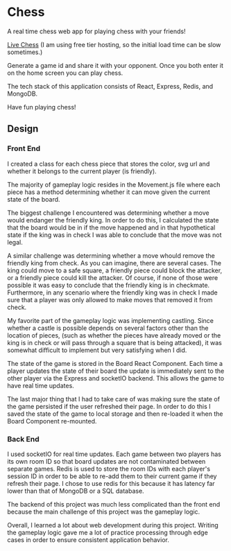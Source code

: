 # Chess

A real time chess web app for playing chess with your friends!

[Live Chess](https://live-chess.herokuapp.com) (I am using free tier hosting, so the initial load time can be slow sometimes.)

Generate a game id and share it with your opponent. Once you both enter it on the home screen you can play chess. 

The tech stack of this application consists of React, Express, Redis, and MongoDB.

Have fun playing chess!

## Design

### Front End

I created a class for each chess piece that stores the color, svg url and whether it belongs to the current player (is friendly).

The majority of gameplay logic resides in the Movement.js file where each piece has a method determining whether it can move given the current state of the board.

The biggest challenge I encountered was determining whether a move would endanger the friendly king. In order to do this, I calculated the state 
that the board would be in if the move happened and in that hypothetical state if the king was in check I was able to conclude that the move was not legal.

A similar challenge was determining whether a move whould remove the friendly king from check. As you can imagine, there are several cases. The king could move 
to a safe square, 
a friendly piece could block the attacker, or a friendly piece could kill the attacker. Of course, if none of those were possible it was easy to conclude that the 
friendly king is in checkmate. Furthermore, in any scenario where the friendly king was in check I made sure that a player was only allowed to make moves that removed it from check.
 
My favorite part of the gameplay logic was implementing castling. Since whether a castle is possible depends on several factors other than the location of pieces,
 (such as whether the pieces have already moved or the king is in check or will pass through a square that is being attacked), it was somewhat difficult to 
 implement but very satisfying when I did.

The state of the game is stored in the Board React Component. Each time a player updates the state of their board the update is immediately sent to the other
player via the Express and socketIO backend. This allows the game to have real time updates.

The last major thing that I had to take care of was making sure the state of the game persisted if the user refreshed their page. In order to do this I saved the 
state of the game to local storage and then re-loaded it when the Board Component re-mounted.

### Back End

I used socketIO for real time updates. Each game between two players has its own room ID so that board updates are not contaminated between separate 
games. Redis is used to store the room IDs with each player's session ID in order to be able to re-add them to their current game if they refresh their page. I chose to use redis for this because it has latency far lower than that of MongoDB or a SQL database.

The backend of this project was much less complicated than the front end because the main challenge of this project was the gameplay logic. 

Overall, I learned a lot about web development during this project. Writing the gameplay logic gave me a lot of practice processing through edge cases in order to ensure consistent application behavior.

